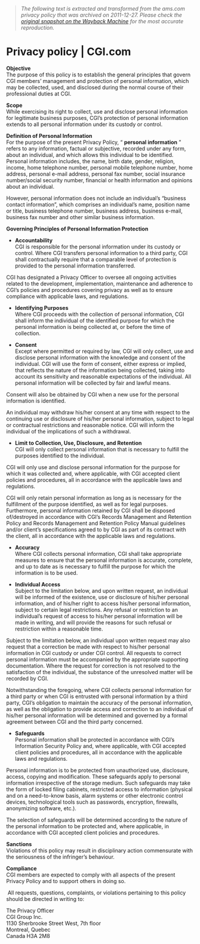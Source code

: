 > *The following text is extracted and transformed from the ams.com privacy policy that was archived on 2011-12-27. Please check the [original snapshot on the Wayback Machine](https://web.archive.org/web/20111227235309id_/http%3A//www.cgi.com/en/global-privacy) for the most accurate reproduction.*

# Privacy policy | CGI.com

**Objective**  
The purpose of this policy is to establish the general principles that govern CGI members’ management and protection of personal information, which may be collected, used, and disclosed during the normal course of their professional duties at CGI. 

 **Scope**  
While exercising its right to collect, use and disclose personal information for legitimate business purposes, CGI’s protection of personal information extends to all personal information under its custody or control.

 **Definition of Personal Information**  
For the purpose of the present Privacy Policy, “ **personal information** ” refers to any information, factual or subjective, recorded under any form, about an individual, and which allows this individual to be identified. Personal information includes, the name, birth date, gender, religion, income, home telephone number, personal mobile telephone number, home address, personal e-mail address, personal fax number, social insurance number/social security number, financial or health information and opinions about an individual.

However, personal information does not include an individual’s “business contact information”, which comprises an individual’s name, position name or title, business telephone number, business address, business e-mail, business fax number and other similar business information.

 **Governing Principles of Personal Information Protection**

  *  **Accountability**  
CGI is responsible for the personal information under its custody or control. Where CGI transfers personal information to a third party, CGI shall contractually require that a comparable level of protection is provided to the personal information transferred.

CGI has designated a Privacy Officer to oversee all ongoing activities related to the development, implementation, maintenance and adherence to CGI’s policies and procedures covering privacy as well as to ensure compliance with applicable laws, and regulations.



  *  **Identifying Purposes**  
Where CGI proceeds with the collection of personal information, CGI shall inform the individual of the identified purpose for which the personal information is being collected at, or before the time of collection.


  *  **Consent**  
Except where permitted or required by law, CGI will only collect, use and disclose personal information with the knowledge and consent of the individual. CGI will use the form of consent, either express or implied, that reflects the nature of the information being collected, taking into account its sensitivity and reasonable expectations of the individual. All personal information will be collected by fair and lawful means.

Consent will also be obtained by CGI when a new use for the personal information is identified.

An individual may withdraw his/her consent at any time with respect to the continuing use or disclosure of his/her personal information, subject to legal or contractual restrictions and reasonable notice. CGI will inform the individual of the implications of such a withdrawal.



  *  **Limit to Collection, Use, Disclosure, and Retention**  
CGI will only collect personal information that is necessary to fulfill the purposes identified to the individual.

CGI will only use and disclose personal information for the purpose for which it was collected and, where applicable, with CGI accepted client policies and procedures, all in accordance with the applicable laws and regulations.

CGI will only retain personal information as long as is necessary for the fulfillment of the purpose identified, as well as for legal purposes. Furthermore, personal information retained by CGI shall be disposed of/destroyed in accordance with CGI’s Records Management and Retention Policy and Records Management and Retention Policy Manual guidelines and/or client’s specifications agreed to by CGI as part of its contract with the client, all in accordance with the applicable laws and regulations.



  *  **Accuracy**  
Where CGI collects personal information, CGI shall take appropriate measures to ensure that the personal information is accurate, complete, and up to date as is necessary to fulfill the purpose for which the information is to be used. 


  * **Individual Access**  
Subject to the limitation below, and upon written request, an individual will be informed of the existence, use or disclosure of his/her personal information, and of his/her right to access his/her personal information, subject to certain legal restrictions. Any refusal or restriction to an individual’s request of access to his/her personal information will be made in writing, and will provide the reasons for such refusal or restriction within a reasonable time.

Subject to the limitation below, an individual upon written request may also request that a correction be made with respect to his/her personal information in CGI custody or under CGI control. All requests to correct personal information must be accompanied by the appropriate supporting documentation. Where the request for correction is not resolved to the satisfaction of the individual, the substance of the unresolved matter will be recorded by CGI.

Notwithstanding the foregoing, where CGI collects personal information for a third party or when CGI is entrusted with personal information by a third party, CGI’s obligation to maintain the accuracy of the personal information, as well as the obligation to provide access and correction to an individual of his/her personal information will be determined and governed by a formal agreement between CGI and the third party concerned.



  *  **Safeguards**  
Personal information shall be protected in accordance with CGI’s Information Security Policy and, where applicable, with CGI accepted client policies and procedures, all in accordance with the applicable laws and regulations.

Personal information is to be protected from unauthorized use, disclosure, access, copying and modification. These safeguards apply to personal information irrespective of the storage medium. Such safeguards may take the form of locked filing cabinets, restricted access to information (physical and on a need-to-know basis, alarm systems or other electronic control devices, technological tools such as passwords, encryption, firewalls, anonymizing software, etc.).

The selection of safeguards will be determined according to the nature of the personal information to be protected and, where applicable, in accordance with CGI accepted client policies and procedures.




 **Sanctions**  
Violations of this policy may result in disciplinary action commensurate with the seriousness of the infringer’s behaviour.

 **Compliance**  
CGI members are expected to comply with all aspects of the present Privacy Policy and to support others in doing so.

 All requests, questions, complaints, or violations pertaining to this policy should be directed in writing to:

The Privacy Officer  
CGI Group Inc.  
1130 Sherbrooke Street West, 7th floor  
Montreal, Quebec  
Canada H3A 2M8
